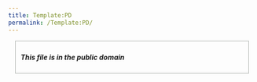 ```yaml
---
title: Template:PD
permalink: /Template:PD/
---
```


<div class="color2" id="c-fairuse" style="width:90%; margin:0 auto; padding:10px; border:1px solid #A8ACA8;">

***This file is in the public domain***

</div>

<noinclude> </noinclude>